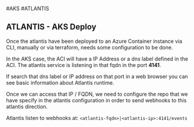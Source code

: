 #AKS #ATLANTIS 


## ATLANTIS - AKS Deploy

Once the atlantis have been deployed to an Azure Container instance via CLI, manually or via terraform, needs some configuration to be done. 

In the AKS case, the ACI will have a IP Address or a dns label defined in the ACI. The atlantis service is listening in that fqdn in the port **4141**. 

If search that dns label or IP address on that port in a web browser you can see basic information about Atlantis runtime. 

Once we can access that IP / FQDN, we need to configure the repo that we have specify in the atlantis configuration in order to send webhooks to this atlantis direction. 

Atlantis listen to webhooks at: `<atlantis-fqdn>|<atlantis-ip>:4141/events`